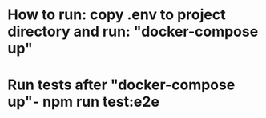 # How to run: copy .env to project directory and run: "docker-compose up"

# Run tests after "docker-compose up"- npm run test:e2e
